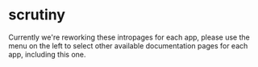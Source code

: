 # scrutiny

Currently we're reworking these intropages for each app, please use the menu on the left to select other available documentation pages for each app, including this one.
